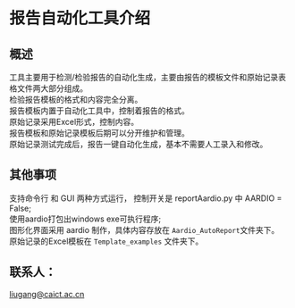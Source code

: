 # 报告自动化工具介绍
## 概述
工具主要用于检测/检验报告的自动化生成，主要由报告的模板文件和原始记录表格文件两大部分组成。 <br>
检验报告模板的格式和内容完全分离。<br>
报告模板内置于自动化工具中，控制着报告的格式。<br>
原始记录采用Excel形式，控制内容。<br>
报告模板和原始记录模板后期可以分开维护和管理。<br>
原始记录测试完成后，报告一键自动化生成，基本不需要人工录入和修改。<br>

## 其他事项
支持命令行 和 GUI 两种方式运行， 控制开关是 reportAardio.py 中 AARDIO = False; <br>
使用aardio打包出windows exe可执行程序;<br>
图形化界面采用 aardio 制作，具体内容存放在 `Aardio_AutoReport`文件夹下。<br>
原始记录的Excel模板在 `Template_examples` 文件夹下。 <br>

## 联系人：
liugang@caict.ac.cn


